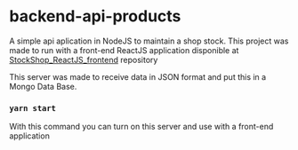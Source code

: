 # backend-api-products
A simple api aplication in NodeJS to maintain a shop stock.
This project was made to run with a front-end ReactJS application disponible at [StockShop_ReactJS_frontend](https://github.com/hiagoLF/frontend-StockShop-ReactJS) repository

This server was made to receive data in JSON format and put this in a Mongo Data Base.


### `yarn start`
With this command you can turn on this server and use with a front-end application
